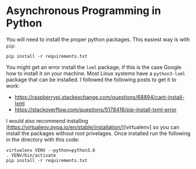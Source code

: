 Asynchronous Programming in Python
==================================

You will need to install the proper python packages. This easiest way is with `pip`:
  ```
  pip install -r requirements.txt
  ```

You might get an error install the `lxml` package, if this is the case Google how to install it on your machine.
Most Linux systems have a `python3-lxml` package that can be installed. I followed the following posts to get it to work:

- https://raspberrypi.stackexchange.com/questions/68894/cant-install-lxml
- https://stackoverflow.com/questions/5178416/pip-install-lxml-error

I would also recommend installing (https://virtualenv.pypa.io/en/stable/installation/)[virtualenv] so you can install the packages without root privelages. Once installed run the following in the directory with this code:
  ```
  virtualenv VENV --python=python3.6
  . VENV/bin/activate
  pip install -r requirements.txt
  ```
  
